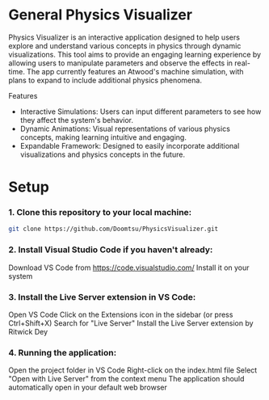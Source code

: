 # General Physics Visualizer
Physics Visualizer is an interactive application designed to help users explore and understand various concepts in physics through dynamic visualizations. This tool aims to provide an engaging learning experience by allowing users to manipulate parameters and observe the effects in real-time. The app currently features an Atwood's machine simulation, with plans to expand to include additional physics phenomena. 

Features
-  Interactive Simulations: Users can input different parameters to see how they affect the system's behavior.
-  Dynamic Animations: Visual representations of various physics concepts, making learning intuitive and engaging.
-  Expandable Framework: Designed to easily incorporate additional visualizations and physics concepts in the future.


# Setup
### 1. Clone this repository to your local machine:
   ```bash
   git clone https://github.com/Doomtsu/PhysicsVisualizer.git
```
### 2. Install Visual Studio Code if you haven't already:

Download VS Code from https://code.visualstudio.com/
Install it on your system

### 3. Install the Live Server extension in VS Code:

Open VS Code
Click on the Extensions icon in the sidebar (or press Ctrl+Shift+X)
Search for "Live Server"
Install the Live Server extension by Ritwick Dey

### 4. Running the application:

Open the project folder in VS Code
Right-click on the index.html file
Select "Open with Live Server" from the context menu
The application should automatically open in your default web browser

